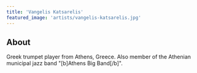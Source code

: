 ```yaml
---
title: 'Vangelis Katsarelis'
featured_image: 'artists/vangelis-katsarelis.jpg'
---
```


## About

Greek trumpet player from Athens, Greece.
Also member of the Athenian municipal jazz band "[b]Athens Big Band[/b]".
